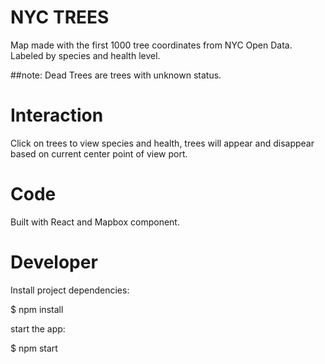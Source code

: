 # NYC TREES

Map made with the first 1000 tree coordinates from NYC Open Data. Labeled by species and health level.

##note: Dead Trees are trees with unknown status.

# Interaction
Click on trees to view species and health, trees will appear and disappear based on current center point of view port.

# Code
Built with React and Mapbox component.

# Developer
Install project dependencies:

$ npm install

start the app:

$ npm start
